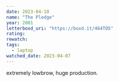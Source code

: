 ```yaml
---
date: 2023-04-10
name: "The Pledge"
year: 2001
letterboxd_uri: "https://boxd.it/464TO5"
rating: 
rewatch: 
tags:
  - laptop
watched_date: 2023-04-07
---
```


extremely lowbrow, huge production.
